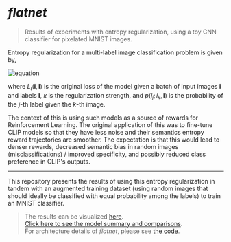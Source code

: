 # *flatnet*

> Results of experiments with entropy regularization, using a toy CNN classifier for pixelated MNIST images.  

Entropy regularization for a multi-label image classification problem is given by,

<!-- L(\mathbf{i}, \mathbf{l}) = L_{\iota}(\mathbf{i}, \mathbf{l}) \underbrace{+ \kappa \sum_{i_k \in \mathbf{i}}\sum_{l_j \in \mathbf{l}} p(l_j; i_k, \mathbf{l}) \log p(l_j; i_k, \mathbf{l})}_{\text{Entropy Regularization}}, -->
![equation](https://latex.codecogs.com/svg.image?&space;L(\mathbf{i},\mathbf{l})=L_{\iota}(\mathbf{i},\mathbf{l})\underbrace{&plus;\kappa\sum_{i_k\in\mathbf{i}}\sum_{l_j\in\mathbf{l}}p(l_j;i_k,\mathbf{l})\log&space;p(l_j;i_k,\mathbf{l})}_{\text{Entropy&space;Regularization}},)

where $L_{\iota}(\mathbf{i}, \mathbf{l})$ is the original loss of the model given a batch of input images $\mathbf{i}$ and labels $\mathbf{l}$, $\kappa$ is the regularization strength, and $p(l_j; i_k, \mathbf{l})$ is the probability of the $j$-th label given the $k$-th image.

The context of this is using such models as a source of rewards for Reinforcement Learning.
The original application of this was to fine-tune CLIP models so that they have less noise and their semantics entropy reward trajectories are smoother.
The expectation is that this would lead to denser rewards, decreased semantic bias in random images (misclassifications) / improved specificity, and possibly reduced class preference in CLIP's outputs.

---

This repository presents the results of using this entropy regularization in tandem with an augmented training dataset (using random images that should ideally be classified with equal probability among the labels) to train an MNIST classifier.

> The results can be visualized [here](https://www.sharecanvas.io/p/flatnet-comparison).  
> [Click here to see the model summary and comparisons](https://github.com/pulkitgoyal56/flatnet/blob/main/info/Flatnet%20Models%20Summary.md).  
> For architecture details of *flatnet*, please see [the code](https://github.com/pulkitgoyal56/flatnet/blob/main/flatnet.py).
